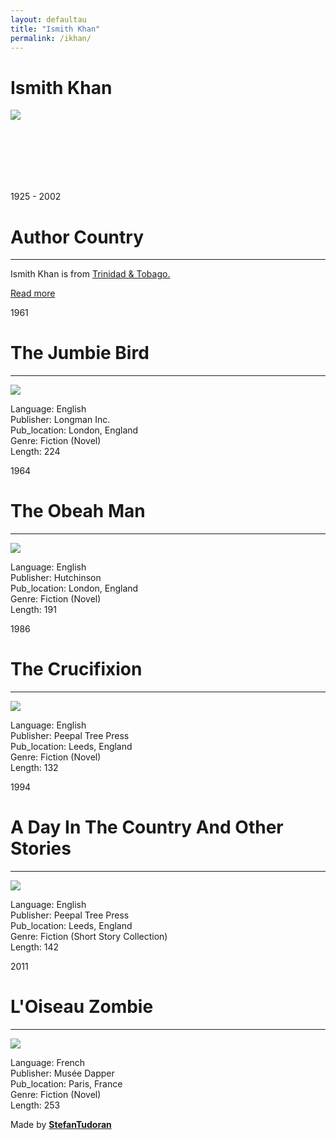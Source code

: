 ```yaml
---
layout: defaultau
title: "Ismith Khan"
permalink: /ikhan/
---
```

<!-- partial:index.partial.html -->
<div class="content">
    <h1>Ismith Khan</h1>
    <div class="quote">
        <div><img src="https://www.peepaltreepress.com/sites/default/files/styles/author_large/public/Ismith%20Khan.jpg" class="logo"></div>
    </div>
    <div class="timeline">
        <div style="padding-bottom:100px;"></div>
        <div class="block">
            <div class="date right"><p class="right"> 1925 - 2002 </p></div>
            <div class="dot"></div>
            <div class="left first">
            <div class="author_country">
                <h1>Author Country</h1><hr>
          <div class="aclocation">  <p>Ismith Khan is from <a href="{{ site.baseurl }}/3">Trinidad & Tobago.</a></p></div>
              <div class="acreadmore">  <a href="https://en.wikipedia.org/wiki/Ismith_Khan" target="_blank">Read more</a></div>
            </div>
            </div>
        </div>
        <div class="block">
            <div class="date left"><p class="left">1961</p></div>
            <div class="dot"></div>
            <div class="right">
                <h1>The Jumbie Bird</h1><hr>
                <p><img src="https://pictures.abebooks.com/inventory/5169101312.jpg"></p>
                <p>
                Language: English<br/>
                Publisher: Longman Inc.<br/>
                Pub_location: London, England<br/>
                Genre: Fiction (Novel)<br/>
                Length: 224</p>
            </div>
        </div>
        <div class="block">
            <div class="date right"><p class="right">1964</p></div>
            <div class="dot"></div>
            <div class="left hide">
                <h1>The Obeah Man</h1><hr>
                <p><img src="https://i.gr-assets.com/images/S/compressed.photo.goodreads.com/books/1347561256l/2243954.jpg"></p>
                <p>Language: English<br/>
                Publisher: Hutchinson<br/>
                Pub_location: London, England<br/>
                Genre: Fiction (Novel)<br/>
                Length: 191</p>
            </div>
        </div>
       <div class="block">
            <div class="date right"><p class="right">1986</p></div>
            <div class="dot"></div>
            <div class="left hide">
                <h1>The Crucifixion</h1><hr>
                <p><img src="https://m.media-amazon.com/images/I/51otv8Zm6NL._AC_SY780_.jpg"></p>
                <p>Language: English<br/>
                Publisher: Peepal Tree Press<br/>
                Pub_location:  Leeds, England<br/>
                Genre: Fiction (Novel)<br/>
                Length: 132</p>
            </div>
        </div>
         </div>
        <div class="block">
            <div class="date left"><p class="left">1994</p></div>
            <div class="dot"></div>
            <div class="right">
                <h1>A Day In The Country And Other Stories</h1><hr>
                <p><img src="https://m.media-amazon.com/images/I/410F20625SL.jpg"></p>
                <p>
                Language: English<br/>
                Publisher: Peepal Tree Press<br/>
                Pub_location: Leeds, England<br/>
                Genre: Fiction (Short Story Collection)<br/>
                Length: 142</p>
            </div>
        </div>
        <div class="block">
            <div class="date right"><p class="right">2011</p></div>
            <div class="dot"></div>
            <div class="left hide">
                <h1>L'Oiseau Zombie</h1><hr>
                <p><img src="https://m.media-amazon.com/images/I/61JSE77DXRL._SX362_BO1,204,203,200_.jpg"></p>
                <p>Language: French<br/>
                Publisher: Musée Dapper<br/>
                Pub_location: Paris, France<br/>
                Genre: Fiction (Novel)<br/>
                Length: 253</p>
            </div>
        </div>
        <div id="footer">
        <p id="copyright">Made by&nbsp;<strong><a href="https://www.linkedin.com/in/nicolae-stefan-tudoran-b02291127/" target="_blank">StefanTudoran</a></strong></p>
    </div>
</div>

